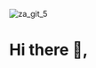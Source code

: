 ![za_git_5](https://user-images.githubusercontent.com/60453022/124524799-bdc16f80-ddfc-11eb-8577-9de1a1bfc2ee.gif)
<h1> Hi there 👀, </h1>
